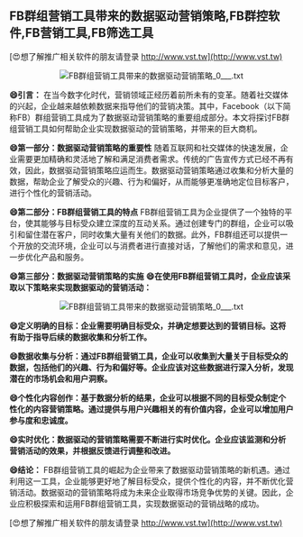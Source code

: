 ## **FB群组营销工具带来的数据驱动营销策略,FB群控软件,FB营销工具,FB筛选工具**

[😍想了解推广相关软件的朋友请登录 http://www.vst.tw](http://www.vst.tw)

 <center><img src="https://vst.tw/MP4/tuiguang/png/8.png" alt="FB群组营销工具带来的数据驱动营销策略_0___.txt"></center>

**😄引言：**
在当今数字化时代，营销领域正经历着前所未有的变革。随着社交媒体的兴起，企业越来越依赖数据来指导他们的营销决策。其中，Facebook（以下简称FB）群组营销工具成为了数据驱动营销策略的重要组成部分。本文将探讨FB群组营销工具如何帮助企业实现数据驱动的营销策略，并带来的巨大商机。

**😄第一部分：数据驱动营销策略的重要性**
随着互联网和社交媒体的快速发展，企业需要更加精确和灵活地了解和满足消费者需求。传统的广告宣传方式已经不再有效，因此，数据驱动营销策略应运而生。数据驱动营销策略通过收集和分析大量的数据，帮助企业了解受众的兴趣、行为和偏好，从而能够更准确地定位目标客户，进行个性化的营销活动。

**😄第二部分：FB群组营销工具的特点**
FB群组营销工具为企业提供了一个独特的平台，使其能够与目标受众建立深度的互动关系。通过创建专门的群组，企业可以吸引和留住潜在客户，同时收集大量有关他们的数据。此外，FB群组还可以提供一个开放的交流环境，企业可以与消费者进行直接对话，了解他们的需求和意见，进一步优化产品和服务。

**😄第三部分：数据驱动营销策略的实施**
**😄在使用FB群组营销工具时，企业应该采取以下策略来实现数据驱动的营销活动：**

 <center><img src="https://vst.tw/MP4/tuiguang/png/6.png" alt="FB群组营销工具带来的数据驱动营销策略_0___.txt"></center>

**😄定义明确的目标：企业需要明确目标受众，并确定想要达到的营销目标。这将有助于指导后续的数据收集和分析工作。**

**😄数据收集与分析：通过FB群组营销工具，企业可以收集到大量关于目标受众的数据，包括他们的兴趣、行为和偏好等。企业应该对这些数据进行深入分析，发现潜在的市场机会和用户洞察。**

**😄个性化内容创作：基于数据分析的结果，企业可以根据不同的目标受众制定个性化的内容营销策略。通过提供与用户兴趣相关的有价值内容，企业可以增加用户参与度和忠诚度。**

**😄实时优化：数据驱动的营销策略需要不断进行实时优化。企业应该监测和分析营销活动的效果，并根据反馈进行调整和改进。**

**😄结论：**
FB群组营销工具的崛起为企业带来了数据驱动营销策略的新机遇。通过利用这一工具，企业能够更好地了解目标受众，提供个性化的内容，并不断优化营销活动。数据驱动的营销策略将成为未来企业取得市场竞争优势的关键。因此，企业应积极探索和运用FB群组营销工具，实现数据驱动的营销战略的成功。

[😍想了解推广相关软件的朋友请登录 http://www.vst.tw](http://www.vst.tw)



